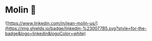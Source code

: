 # Molin 🧌
![https://www.linkedin.com/in/jean-molin-us/](https://img.shields.io/badge/linkedin-%230077B5.svg?style=for-the-badge&logo=linkedin&logoColor=white)
